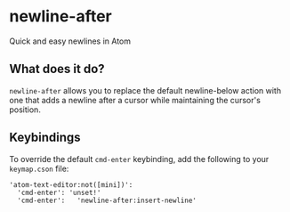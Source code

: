 # newline-after

Quick and easy newlines in Atom

## What does it do?
`newline-after` allows you to replace the default newline-below action with one that adds a newline after a cursor while maintaining the cursor's position.

## Keybindings
To override the default `cmd-enter` keybinding, add the following to your `keymap.cson` file:
```
'atom-text-editor:not([mini])':
  'cmd-enter': 'unset!'
  'cmd-enter':   'newline-after:insert-newline'
```
